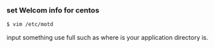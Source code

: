 ### set Welcom info for centos

```bash
$ vim /etc/motd
```
input something use full such as where is your application directory is.
